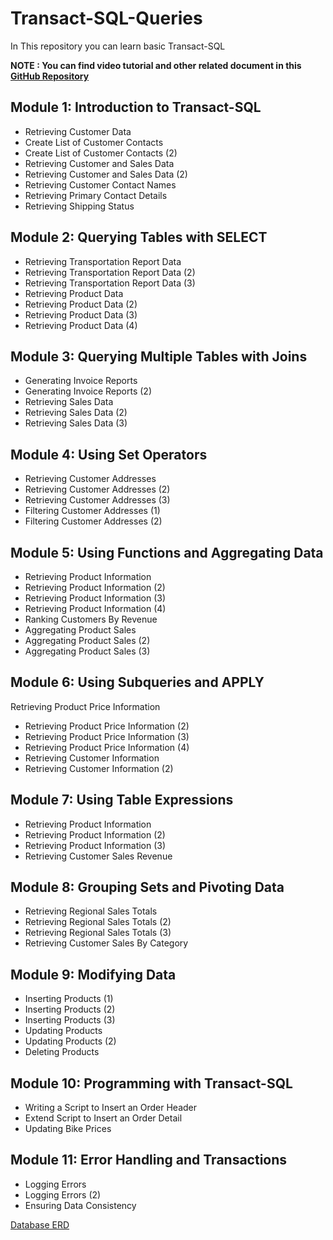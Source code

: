 # Transact-SQL-Queries
In This repository you can learn basic Transact-SQL

**NOTE : You can find video tutorial and other related document in this [GitHub Repository](http://microsoftlearning.github.io/QueryingT-SQL/)**

## Module 1: Introduction to Transact-SQL 
* Retrieving Customer Data
* Create List of Customer Contacts
* Create List of Customer Contacts (2)
* Retrieving Customer and Sales Data
* Retrieving Customer and Sales Data (2)
* Retrieving Customer Contact Names
* Retrieving Primary Contact Details
* Retrieving Shipping Status


## Module 2: Querying Tables with SELECT
* Retrieving Transportation Report Data
* Retrieving Transportation Report Data (2)
* Retrieving Transportation Report Data (3)
* Retrieving Product Data
* Retrieving Product Data (2)
* Retrieving Product Data (3)
* Retrieving Product Data (4)


## Module 3: Querying Multiple Tables with Joins 
* Generating Invoice Reports
* Generating Invoice Reports (2)
* Retrieving Sales Data
* Retrieving Sales Data (2)
* Retrieving Sales Data (3)


## Module 4: Using Set Operators 
* Retrieving Customer Addresses
* Retrieving Customer Addresses (2)
* Retrieving Customer Addresses (3)
* Filtering Customer Addresses (1)
* Filtering Customer Addresses (2)


## Module 5: Using Functions and Aggregating Data 
* Retrieving Product Information
* Retrieving Product Information (2)
* Retrieving Product Information (3)
* Retrieving Product Information (4)
* Ranking Customers By Revenue
* Aggregating Product Sales
* Aggregating Product Sales (2)
* Aggregating Product Sales (3)


## Module 6: Using Subqueries and APPLY
Retrieving Product Price Information
* Retrieving Product Price Information (2)
* Retrieving Product Price Information (3)
* Retrieving Product Price Information (4)
* Retrieving Customer Information
* Retrieving Customer Information (2)


## Module 7: Using Table Expressions 
* Retrieving Product Information
* Retrieving Product Information (2)
* Retrieving Product Information (3)
* Retrieving Customer Sales Revenue


## Module 8: Grouping Sets and Pivoting Data 
* Retrieving Regional Sales Totals
* Retrieving Regional Sales Totals (2)
* Retrieving Regional Sales Totals (3)
* Retrieving Customer Sales By Category


## Module 9: Modifying Data 
* Inserting Products (1)
* Inserting Products (2)
* Inserting Products (3)
* Updating Products
* Updating Products (2)
* Deleting Products


## Module 10: Programming with Transact-SQL 
* Writing a Script to Insert an Order Header
* Extend Script to Insert an Order Detail
* Updating Bike Prices


## Module 11: Error Handling and Transactions
* Logging Errors
* Logging Errors (2)
* Ensuring Data Consistency

[Database ERD](https://github.com/MuhammadBilalYar/Transact-SQL-Queries/blob/master/img/Transact-SQL-Queries%20ERD.PNG)